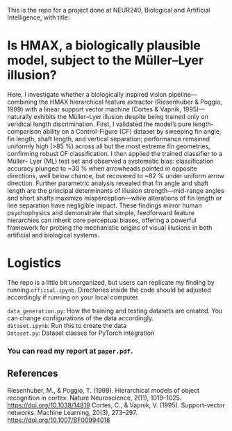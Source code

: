 This is the repo for a project done at NEUR240, Biological and Artificial Intelligence, with title:

# Is HMAX, a biologically plausible model, subject to the Müller–Lyer illusion?

Here, I investigate whether a biologically inspired vision pipeline—combining the HMAX hierarchical 
feature extractor (Riesenhuber & Poggio, 1999) with a linear support vector machine (Cortes & 
Vapnik, 1995)—naturally exhibits the Müller–Lyer illusion despite being trained only on 
veridical length discrimination. First, I validated the model’s pure length‐comparison ability on a 
Control-Figure (CF) dataset by sweeping fin angle, fin length, shaft length, and vertical 
separation; performance remained uniformly high (>85 %) across all but the most extreme fin 
geometries, confirming robust CF classification. I then applied the trained classifier to a Müller–
Lyer (ML) test set and observed a systematic bias: classification accuracy plunged to ~30 % 
when arrowheads pointed in opposite directions, well below chance, but recovered to ~82 % 
under uniform arrow direction. Further parametric analysis revealed that fin angle and shaft 
length are the principal determinants of illusion strength—mid-range angles and short shafts 
maximize misperception—while alterations of fin length or line separation have negligible 
impact. These findings mirror human psychophysics and demonstrate that simple, feedforward 
feature hierarchies can inherit core perceptual biases, offering a powerful framework for probing 
the mechanistic origins of visual illusions in both artificial and biological systems. 

# Logistics
The repo is a little bit unorganized, but users can replicate my finding by running `official.ipynb`. Directories inside the code should be adjusted accordingly if running on your local computer. 

`data_generation.py`: How the training and testing datasets are created. You can change configurations of the data accordingly. \
`dataset.ipynb`: Run this to create the data \
`Dataset.py`: Dataset classes for PyTorch integration 

### You can read my report at `paper.pdf`.

## References
Riesenhuber, M., & Poggio, T. (1999). Hierarchical models of object recognition in cortex. Nature Neuroscience, 
2(11), 1019–1025. https://doi.org/10.1038/14819
Cortes, C., & Vapnik, V. (1995). Support-vector networks. Machine Learning, 20(3), 273–297. 
https://doi.org/10.1007/BF00994018
